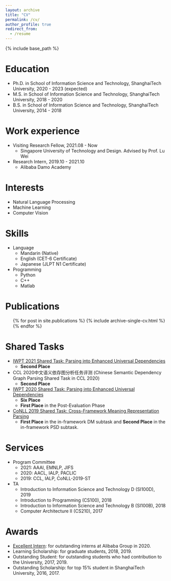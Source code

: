 ```yaml
---
layout: archive
title: "CV"
permalink: /cv/
author_profile: true
redirect_from:
  - /resume
---
```


{% include base_path %}

Education
======
* Ph.D. in School of Information Science and Technology, ShanghaiTech University, 2020 - 2023 (expected)
* M.S. in School of Information Science and Technology, ShanghaiTech University, 2018 - 2020
* B.S. in School of Information Science and Technology, ShanghaiTech University, 2014 - 2018

Work experience
======
* Visiting Research Fellow, 2021.08 - Now
  * Singapore University of Technology and Design. Advised by Prof. Lu Wei
* Research Intern, 2019.10 - 2021.10
  * Alibaba Damo Academy

Interests
======
* Natural Language Processing
* Machine Learning
* Computer Vision

Skills
======
* Language
  * Mandarin (Native)
  * English (CET-6 Certificate)
  * Japanese (JLPT N1 Certificate)
* Programming
  * Python
  * C++
  * Matlab

Publications
======
  <ul>{% for post in site.publications %}
    {% include archive-single-cv.html %}
  {% endfor %}</ul>
  
<!-- Talks
======
  <ul>{% for post in site.talks %}
    {% include archive-single-talk-cv.html %}
  {% endfor %}</ul>
  
Teaching
======
  <ul>{% for post in site.teaching %}
    {% include archive-single-cv.html %}
  {% endfor %}</ul> -->
  
Shared Tasks
======
* [IWPT 2021 Shared Task: Parsing into Enhanced Universal Dependencies](https://wangxinyu0922.github.io/publication/iwpt-2021-enhanced)
  * **Second Place**
* CCL 2020中文语义依存图分析任务评测 (Chinese Semantic Dependency Graph Parsing Shared Task in CCL 2020)
  * **Second Place**
* [IWPT 2020 Shared Task: Parsing into Enhanced Universal Dependencies](https://wangxinyu0922.github.io/publication/iwpt-2020-enhanced)
  * **Six Place**
  * **First Place** in the Post-Evaluation Phase
* [CoNLL 2019 Shared Task: Cross-Framework Meaning Representation Parsing](https://wangxinyu0922.github.io/publication/conll-2019-shanghaitech)
  * **First Place** in the in-framework DM subtask and **Second Place** in the in-framework PSD subtask.


Services
======
* Program Committee
  * 2021: AAAI, EMNLP, JIFS
  * 2020: AACL, IALP, PACLIC
  * 2019: CCL, IALP, CoNLL-2019-ST
* TA
  * Introduction to Information Science and Technology D (SI100D), 2019
  * Introduction to Programming (CS100), 2018
  * Introduction to Information Science and Technology B (SI100B), 2018
  * Computer Architecture II (CS210), 2017


Awards
======
* [Excellent Intern](https://damo.alibaba.com/events/114): for outstanding interns at Alibaba Group in 2020.
* Learning Scholarship: for graduate students, 2018, 2019.
* Outstanding Student: for outstanding students who had contribution to the University, 2017, 2019.
* Outstanding Scholarship: for top 15% student in ShanghaiTech University, 2016, 2017.